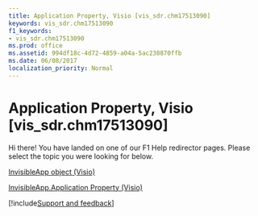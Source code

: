 ```yaml
---
title: Application Property, Visio [vis_sdr.chm17513090]
keywords: vis_sdr.chm17513090
f1_keywords:
- vis_sdr.chm17513090
ms.prod: office
ms.assetid: 994df18c-4d72-4859-a04a-5ac238870ffb
ms.date: 06/08/2017
localization_priority: Normal
---
```



# Application Property, Visio [vis_sdr.chm17513090]

Hi there! You have landed on one of our F1 Help redirector pages. Please select the topic you were looking for below.

[InvisibleApp object (Visio)](https://docs.microsoft.com/office/vba/api/visio.invisibleapp)

[InvisibleApp.Application Property (Visio)](https://docs.microsoft.com/office/vba/api/Visio.InvisibleApp.Application)

[!include[Support and feedback](~/includes/feedback-boilerplate.md)]

